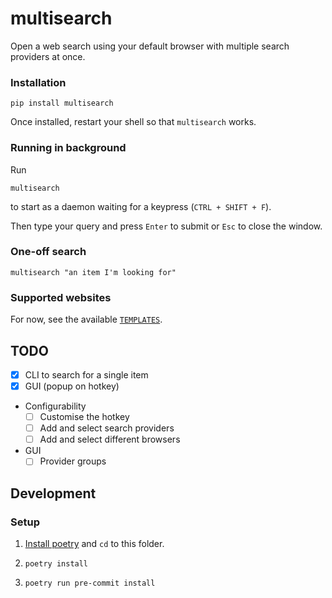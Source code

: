 # multisearch

Open a web search using your default browser with multiple search providers at once.

### Installation

`pip install multisearch`

Once installed, restart your shell so that `multisearch` works.

### Running in background

Run

```
multisearch
```

to start as a daemon waiting for a keypress (`CTRL + SHIFT + F`).

Then type your query and press `Enter` to submit or `Esc` to close the window.

### One-off search

```shell
multisearch "an item I'm looking for"
```

### Supported websites

For now, see the available [`TEMPLATES`](src/multisearch/search.py).

## TODO

- [x] CLI to search for a single item
- [x] GUI (popup on hotkey)
- Configurability
    - [ ] Customise the hotkey
    - [ ] Add and select search providers
    - [ ] Add and select different browsers
- GUI
    - [ ] Provider groups

## Development

### Setup

1. [Install poetry](https://python-poetry.org/docs/#installation) and `cd` to this folder.

2. `poetry install`

3. `poetry run pre-commit install`
